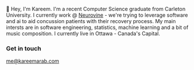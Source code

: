 👋 Hey, I'm Kareem. I'm a recent Computer Science graduate from Carleton University. I currently work @ [Neurovine](www.neurovine.ai) - we're trying to leverage software and ai to aid concussion patients with their recovery process. My main intersts are in software engineering, statistics, machine learning and a bit of music composition. I currently live in Ottawa - Canada's Capital.

### Get in touch

[me@kareemarab.com](mailto:me@kareemarab.com)
